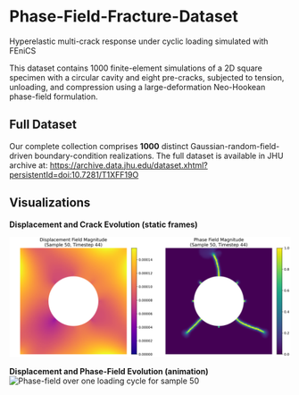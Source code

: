 # Phase-Field-Fracture-Dataset  
Hyperelastic multi-crack response under cyclic loading simulated with FEniCS

This dataset contains 1000 finite-element simulations of a 2D square specimen with a circular cavity and eight pre-cracks, subjected to tension, unloading, and compression using a large-deformation Neo-Hookean phase-field formulation.

## Full Dataset  
Our complete collection comprises **1000** distinct Gaussian-random-field-driven boundary-condition realizations. The full dataset is available in JHU archive at: https://archive.data.jhu.edu/dataset.xhtml?persistentId=doi:10.7281/T1XFF19O

<!--## This Repository Contains

1. **Dataset Generation Code**  
   - **`scripts/`**  
     - `bc_generator.m` — generates 100 GRF-based boundary conditions via Chebfun 
     - `simulator.py` — runs the phase-field fracture simulations in FEniCS   
     
2. **Sample Subset of Simulation Data**  
   - **`inputs.zip`** — contains `bc_displacement.mat` and `domain.xml` defining the boundary conditions and mesh  
   - **`simulation_results.zip`** — contains `realization_{i}/` (for i = 1…96) with raw `.npy` fields (`displacement_field`, `phase_field`, `elastic_energy`, `fracture_energy`), load-displacement text files, and snapshot images 

3. **ML Data Preparation & Visualization**  
   - `pre_processor.py` — maps raw fields onto a uniform 128×128 grid and creates `train.npz` (900 samples) and `test.npz` (100 samples)  
   - `data_plotter.py` — example script to load and visualize displacement and phase-field results from the NPZ files -->  


## Visualizations

**Displacement and Crack Evolution (static frames)**  
<div align="center">
  <img src="figures/sample_50_timestep_43_visualization.png" width="600" alt="Sample 50" />
</div>

**Displacement and Phase-Field Evolution (animation)**  
<img
  src="animations/phase_and_disp_evolution_sample50.gif"
  alt="Phase-field over one loading cycle for sample 50"
  width="400"
/>


   

